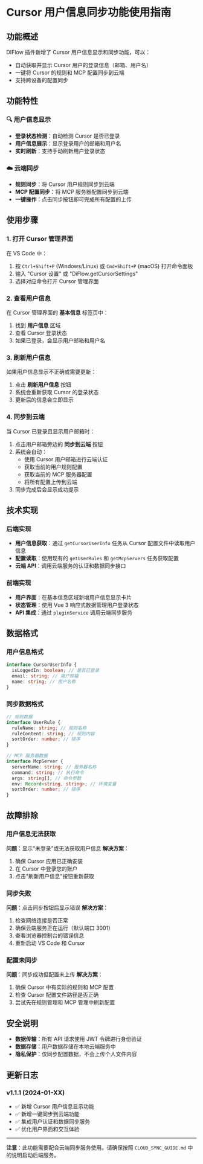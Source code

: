 # Cursor 用户信息同步功能使用指南

## 功能概述

DIFlow 插件新增了 Cursor 用户信息显示和同步功能，可以：

- 自动获取并显示 Cursor 用户的登录信息（邮箱、用户名）
- 一键将 Cursor 的规则和 MCP 配置同步到云端
- 支持跨设备的配置同步

## 功能特性

### 🔍 用户信息显示

- **登录状态检测**：自动检测 Cursor 是否已登录
- **用户信息展示**：显示登录用户的邮箱和用户名
- **实时刷新**：支持手动刷新用户登录状态

### ☁️ 云端同步

- **规则同步**：将 Cursor 用户规则同步到云端
- **MCP 配置同步**：将 MCP 服务器配置同步到云端
- **一键操作**：点击同步按钮即可完成所有配置的上传

## 使用步骤

### 1. 打开 Cursor 管理界面

在 VS Code 中：

1. 按 `Ctrl+Shift+P` (Windows/Linux) 或 `Cmd+Shift+P` (macOS) 打开命令面板
2. 输入 "Cursor 设置" 或 "DiFlow.getCursorSettings"
3. 选择对应命令打开 Cursor 管理界面

### 2. 查看用户信息

在 Cursor 管理界面的 **基本信息** 标签页中：

1. 找到 **用户信息** 区域
2. 查看 Cursor 登录状态
3. 如果已登录，会显示用户邮箱和用户名

### 3. 刷新用户信息

如果用户信息显示不正确或需要更新：

1. 点击 **刷新用户信息** 按钮
2. 系统会重新获取 Cursor 的登录状态
3. 更新后的信息会立即显示

### 4. 同步到云端

当 Cursor 已登录且显示用户邮箱时：

1. 点击用户邮箱旁边的 **同步到云端** 按钮
2. 系统会自动：
   - 使用 Cursor 用户邮箱进行云端认证
   - 获取当前的用户规则配置
   - 获取当前的 MCP 服务器配置
   - 将所有配置上传到云端
3. 同步完成后会显示成功提示

## 技术实现

### 后端实现

- **用户信息获取**：通过 `getCursorUserInfo` 任务从 Cursor 配置文件中读取用户信息
- **配置读取**：使用现有的 `getUserRules` 和 `getMcpServers` 任务获取配置
- **云端 API**：调用云端服务的认证和数据同步接口

### 前端实现

- **用户界面**：在基本信息区域新增用户信息显示卡片
- **状态管理**：使用 Vue 3 响应式数据管理用户登录状态
- **API 集成**：通过 `pluginService` 调用云端同步服务

## 数据格式

### 用户信息格式

```typescript
interface CursorUserInfo {
  isLoggedIn: boolean; // 是否已登录
  email: string; // 用户邮箱
  name: string; // 用户名称
}
```

### 同步数据格式

```typescript
// 规则数据
interface UserRule {
  ruleName: string; // 规则名称
  ruleContent: string; // 规则内容
  sortOrder: number; // 排序
}

// MCP 服务器数据
interface McpServer {
  serverName: string; // 服务器名称
  command: string; // 执行命令
  args: string[]; // 命令参数
  env: Record<string, string>; // 环境变量
  sortOrder: number; // 排序
}
```

## 故障排除

### 用户信息无法获取

**问题**：显示"未登录"或无法获取用户信息
**解决方案**：

1. 确保 Cursor 应用已正确安装
2. 在 Cursor 中登录您的账户
3. 点击"刷新用户信息"按钮重新获取

### 同步失败

**问题**：点击同步按钮后显示错误
**解决方案**：

1. 检查网络连接是否正常
2. 确保云端服务正在运行（默认端口 3001）
3. 查看浏览器控制台的错误信息
4. 重新启动 VS Code 和 Cursor

### 配置未同步

**问题**：同步成功但配置未上传
**解决方案**：

1. 确保 Cursor 中有实际的规则和 MCP 配置
2. 检查 Cursor 配置文件路径是否正确
3. 尝试先在规则管理和 MCP 管理中刷新配置

## 安全说明

- **数据传输**：所有 API 请求使用 JWT 令牌进行身份验证
- **数据存储**：用户数据存储在本地云端服务中
- **隐私保护**：仅同步配置数据，不会上传个人文件内容

## 更新日志

### v1.1.1 (2024-01-XX)

- ✅ 新增 Cursor 用户信息显示功能
- ✅ 新增一键同步到云端功能
- ✅ 集成用户认证和数据同步服务
- ✅ 优化用户界面和交互体验

---

**注意**：此功能需要配合云端同步服务使用。请确保按照 `CLOUD_SYNC_GUIDE.md` 中的说明启动后端服务。
